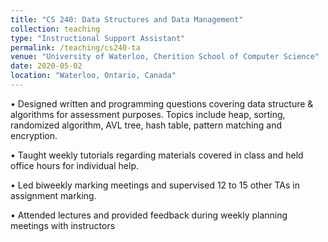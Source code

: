 ```yaml
---
title: "CS 240: Data Structures and Data Management"
collection: teaching
type: "Instructional Support Assistant"
permalink: /teaching/cs240-ta
venue: "University of Waterloo, Cherition School of Computer Science"
date: 2020-05-02
location: "Waterloo, Ontario, Canada"
---
```


• Designed written and programming questions covering data structure & algorithms for assessment purposes. Topics
include heap, sorting, randomized algorithm, AVL tree, hash table, pattern matching and encryption.

• Taught weekly tutorials regarding materials covered in class and held office hours for individual help.

• Led biweekly marking meetings and supervised 12 to 15 other TAs in assignment marking.

• Attended lectures and provided feedback during weekly planning meetings with instructors

<!-- Heading 1
======

Heading 2
======

Heading 3
====== -->